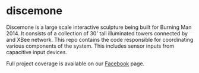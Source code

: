 discemone
=========

Discemone is a large scale interactive sculpture being built for Burning Man 2014.  It consists of a collection of 30' tall illuminated towers connected by and XBee network.  This repo contains the code responsible for coordinating various components of the system.  This includes sensor inputs from capacitive input devices.

Full project coverage is available on our [Facebook](https://www.facebook.com/seagrassProject/ "Facebook seaGrass Page") page.
